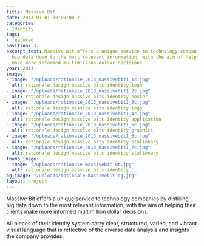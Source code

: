 ```yaml
---
title: Massive Bit
date: 2013-01-01 00:00:00 Z
categories:
- Identity
tags:
- featured
position: 37
excerpt_text: Massive Bit offers a unique service to technology companies by distilling
  big data down to the most relevant information, with the aim of helping their clients
  make more informed multimillion dollar decisions.
year: 2013
images:
- image: "/uploads/rationale_2013_massivebit1_1c.jpg"
  alt: rationale design massive bits identity logo
- image: "/uploads/rationale_2013_massivebit1_2c.jpg"
  alt: rationale design massive bits identity poster
- image: "/uploads/rationale_2013_massivebit1_3c.jpg"
  alt: rationale design massive bits identity logo
- image: "/uploads/rationale_2013_massivebit1_4c.jpg"
  alt: rationale design massive bits identity application
- image: "/uploads/rationale_2013_massivebit1_5c.jpg"
  alt: rationale design massive bits identity graphics
- image: "/uploads/rationale_2013_massivebit1_6c.jpg"
  alt: rationale design massive bits identity stationary
- image: "/uploads/rationale_2013_massivebit1_7c.jpg"
  alt: rationale design massive bits identity stationary
thumb_image:
  image: "/uploads/rationale-massivebit-0b.jpg"
  alt: rationale design massive bits identity
og_image: "/uploads/rationale-massivebit-og.jpg"
layout: project
---
```


Massive Bit offers a unique service to technology companies by distilling big data down to the most relevant information, with the aim of helping their clients make more informed multimillion dollar decisions.			

All pieces of their identity system carry clear, structured, varied, and vibrant visual language that is reflective of the diverse data analysis and insights the company provides.